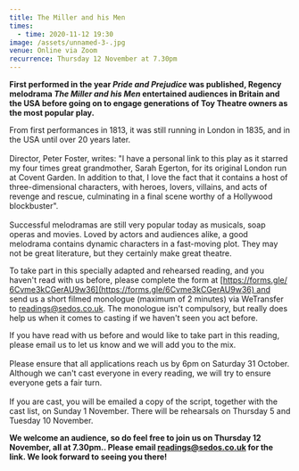 ```yaml
---
title: The Miller and his Men
times:
  - time: 2020-11-12 19:30
image: /assets/unnamed-3-.jpg
venue: Online via Zoom
recurrence: Thursday 12 November at 7.30pm
---
```

**First performed in the year *Pride and Prejudice* was published, Regency melodrama *The Miller and his Men* entertained audiences in Britain and the USA before going on to engage generations of Toy Theatre owners as the most popular play.**

From first performances in 1813, it was still running in London in 1835, and in the USA until over 20 years later. \
\
Director, Peter Foster, writes: "I have a personal link to this play as it starred my four times great grandmother, Sarah Egerton, for its original London run at Covent Garden. In addition to that, I love the fact that it contains a host of three-dimensional characters, with heroes, lovers, villains, and acts of revenge and rescue, culminating in a final scene worthy of a Hollywood blockbuster".\
\
Successful melodramas are still very popular today as musicals, soap operas and movies. Loved by actors and audiences alike, a good melodrama contains dynamic characters in a fast-moving plot. They may not be great literature, but they certainly make great theatre. 

To take part in this specially adapted and rehearsed reading, and you haven't read with us before, please complete the form at [https://forms.gle/​6Cvme3kCGerAU9w36](https://forms.gle/6Cvme3kCGerAU9w36) and send us a short filmed monologue (maximum of 2 minutes) via WeTransfer to [readings@sedos.co.uk](mailto:readings@sedos.co.uk). The monologue isn't compulsory, but really does help us when it comes to casting if we haven't seen you act before.

If you have read with us before and would like to take part in this reading, please email us to let us know and we will add you to the mix.\
\
Please ensure that all applications reach us by 6pm on Saturday 31 October. Although we can't cast everyone in every reading, we will try to ensure everyone gets a fair turn.\
\
If you are cast, you will be emailed a copy of the script, together with the cast list, on Sunday 1 November. There will be rehearsals on Thursday 5 and Tuesday 10 November.

**We welcome an audience, so do feel free to join us on Thursday 12 November, all at 7.30pm.. Please email readings@sedos.co.uk for the link. We look forward to seeing you there!**